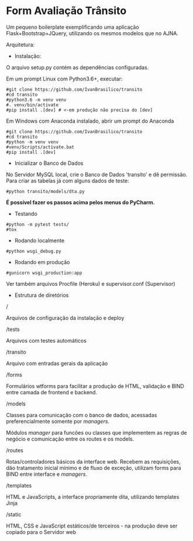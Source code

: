 
# Form Avaliação Trânsito
Um pequeno boilerplate exemplificando uma aplicação Flask+Bootstrap+JQuery, utilizando os mesmos modelos que no AJNA.


Arquitetura:

* Instalação:

O arquivo setup.py contém as dependências configuradas.

Em um prompt Linux com Python3.6+, executar:
```
#git clone https://github.com/IvanBrasilico/transito
#cd transito
#python3.6 -m venv venv
#. venv/bin/activate
#pip install .[dev] # <-em produção não precisa do [dev] 
```

Em Windows com Anaconda instalado, abrir um prompt do Anaconda
```
#git clone https://github.com/IvanBrasilico/transito
#cd transito
#python -m venv venv
#venv/Scripts/activate.bat
#pip install .[dev] 
```

* Inicializar o Banco de Dados

No Servidor MySQL local, crie o Banco de Dados 'transito' e dê permissão. Para criar as tabelas já com alguns dados de teste:

```
#python transito/models/dta.py 
```

**É possível fazer os passos acima pelos menus do PyCharm.**

* Testando

```
#python -m pytest tests/
#tox
```

* Rodando localmente

```
#python wsgi_debug.py
```

* Rodando em produção

```
#gunicorn wsgi_production:app
```

Ver também arquivos Procfile (Heroku) e supervisor.conf (Supervisor)


* Estrutura de diretórios

/ 

Arquivos de configuração da instalação e deploy

/tests

Arquivos com testes automáticos

/transito

Arquivo com entradas gerais da aplicação

/forms

Formulários wtforms para facilitar a produção de HTML, 
validação e BIND entre camada de frontend e backend.

/models

Classes para comunicação com o banco de dados, acessadas preferencialmente somente por
*managers*.

Módulos *manager* para funcões ou classes que implementem as regras 
de negócio e comunicação entre os routes e os models.

/routes

Rotas/controladores básicos da interface web. Recebem as requisições, dão 
tratamento inicial mínimo e de fluxo de exceção, utilizam forms para BIND entre 
interface e  *managers*.

/templates

HTML e JavaScripts, a interface propriamente dita, utilizando templates Jinja

/static

HTML, CSS e JavaScript estáticos/de terceiros - na produção deve ser copiado para o Servidor web





